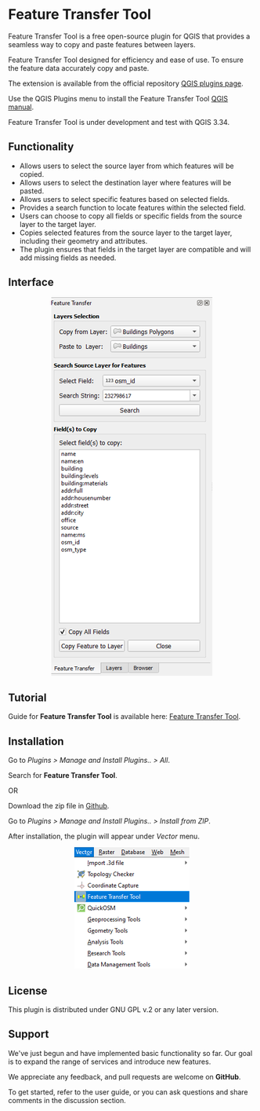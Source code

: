 # Feature Transfer Tool

Feature Transfer Tool is a free open-source plugin for QGIS that provides a seamless way to copy and paste features between layers.

Feature Transfer Tool designed for efficiency and ease of use. To ensure the feature data accurately copy and paste.

The extension is available from the official repository [QGIS plugins page](https://plugins.qgis.org/plugins/featuretransfer/). 

Use the QGIS Plugins menu to install the Feature Transfer Tool [QGIS manual](https://docs.qgis.org/3.34/en/docs/user_manual/plugins/plugins.html).

Feature Transfer Tool is under development and test with QGIS 3.34.


## Functionality

- Allows users to select the source layer from which features will be copied.
- Allows users to select the destination layer where features will be pasted. 
- Allows users to select specific features based on selected fields.
- Provides a search function to locate features within the selected field.
- Users can choose to copy all fields or specific fields from the source layer to the target layer.
- Copies selected features from the source layer to the target layer, including their geometry and attributes. 
- The plugin ensures that fields in the target layer are compatible and will add missing fields as needed.


## Interface

<p align="center">
  <img src="images/FeatureTransferTool.png" alt="Alt text">
</p>


## Tutorial 

Guide for **Feature Transfer Tool** is available here: [Feature Transfer Tool](https://gis.com.my/training/feature-transfer-tool/).


## Installation

Go to *Plugins > Manage and Install Plugins.. > All*.

Search for **Feature Transfer Tool**.

OR

Download the zip file in [Github](https://github.com/gisinnovationmy/FeatureTransferTool).

Go to *Plugins > Manage and Install Plugins.. > Install from ZIP*.


After installation, the plugin will appear under *Vector* menu.

<p align="center">
  <img src="images/FeatureTransferToolPath.png" alt="Alt text">
</p>


## License

This plugin is distributed under GNU GPL v.2 or any later version.


## Support

We've just begun and have implemented basic functionality so far. Our goal is to expand the range of services and introduce new features.

We appreciate any feedback, and pull requests are welcome on **GitHub**.

To get started, refer to the user guide, or you can ask questions and share comments in the discussion section.